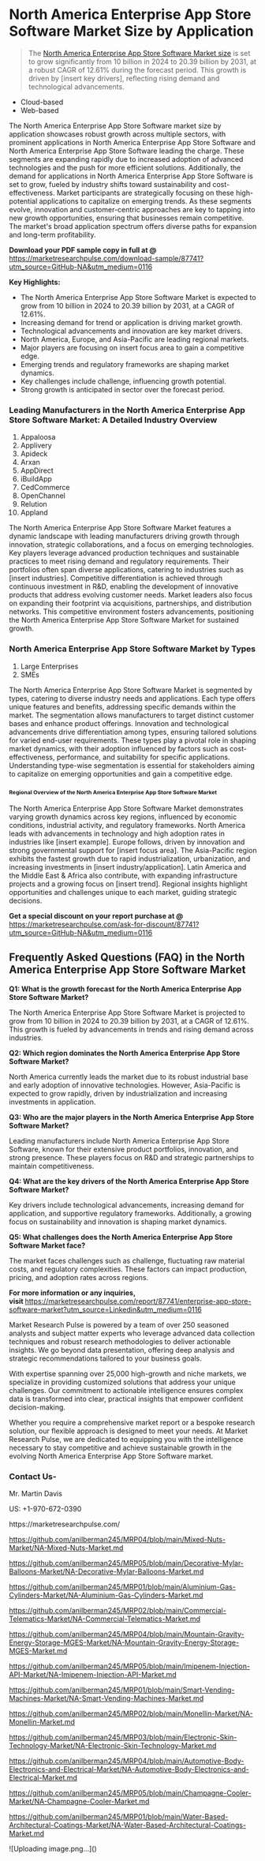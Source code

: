 <h1>North America Enterprise App Store Software Market&nbsp;Size by Application</h1><blockquote><p>The <a href="https://marketresearchpulse.com/download-sample/87741?utm_source=GitHub-NA&amp;utm_medium=0116">North America Enterprise App Store Software Market size</a> is set to grow significantly from 10 billion in 2024 to 20.39 billion by 2031, at a robust CAGR of 12.61% during the forecast period. This growth is driven by [insert key drivers], reflecting rising demand and technological advancements.</p></blockquote><ul><li>Cloud-based <li> Web-based</li></ul><p>The North America Enterprise App Store Software market size by application showcases robust growth across multiple sectors, with prominent applications in North America Enterprise App Store Software and North America Enterprise App Store Software leading the charge. These segments are expanding rapidly due to increased adoption of advanced technologies and the push for more efficient solutions. Additionally, the demand for applications in North America Enterprise App Store Software is set to grow, fueled by industry shifts toward sustainability and cost-effectiveness. Market participants are strategically focusing on these high-potential applications to capitalize on emerging trends. As these segments evolve, innovation and customer-centric approaches are key to tapping into new growth opportunities, ensuring that businesses remain competitive. The market's broad application spectrum offers diverse paths for expansion and long-term profitability.</p><p><strong>Download your PDF sample copy in full at @ </strong><a href="https://marketresearchpulse.com/download-sample/87741?utm_source=GitHub-NA&amp;utm_medium=0116">https://marketresearchpulse.com/download-sample/87741?utm_source=GitHub-NA&amp;utm_medium=0116</a></p><p><strong>Key Highlights: </strong></p><ul><li>The North America Enterprise App Store Software Market is expected to grow from 10 billion in 2024 to 20.39 billion by 2031, at a CAGR of 12.61%.</li><li>Increasing demand for trend or application is driving market growth.</li><li>Technological advancements and innovation are key market drivers.</li><li>North America, Europe, and Asia-Pacific are leading regional markets.</li><li>Major players are focusing on insert focus area to gain a competitive edge.</li><li>Emerging trends and regulatory frameworks are shaping market dynamics.</li><li>Key challenges include challenge, influencing growth potential.</li><li>Strong growth is anticipated in sector over the forecast period.</li></ul><h3>Leading Manufacturers in the North America Enterprise App Store Software Market: A Detailed Industry Overview</h3><ol><li>Appaloosa</li><li>Applivery</li><li>Apideck</li><li>Arxan</li><li>AppDirect</li><li>iBuildApp</li><li>CedCommerce</li><li>OpenChannel</li><li>Relution</li><li>Appland</li></ol><div class="flex max-w-full flex-col flex-grow"><div class="min-h-8 text-message flex w-full flex-col items-end gap-2 whitespace-normal break-words [.text-message+&amp;]:mt-5" dir="auto" data-message-author-role="assistant" data-message-id="fd8432e4-4910-450d-b182-61b7bfb0a01f" data-message-model-slug="gpt-4o"><div class="flex w-full flex-col gap-1 empty:hidden first:pt-[3px]"><div class="markdown prose w-full break-words dark:prose-invert light"><p>The North America Enterprise App Store Software Market features a dynamic landscape with leading manufacturers driving growth through innovation, strategic collaborations, and a focus on emerging technologies. Key players leverage advanced production techniques and sustainable practices to meet rising demand and regulatory requirements. Their portfolios often span diverse applications, catering to industries such as [insert industries]. Competitive differentiation is achieved through continuous investment in R&amp;D, enabling the development of innovative products that address evolving customer needs. Market leaders also focus on expanding their footprint via acquisitions, partnerships, and distribution networks. This competitive environment fosters advancements, positioning the North America Enterprise App Store Software Market for sustained growth.</p></div></div></div></div><h3>North America Enterprise App Store Software Market by Types</h3><ol><li>Large Enterprises <li> SMEs</li></ol><div class="flex max-w-full flex-col flex-grow"><div class="min-h-8 text-message flex w-full flex-col items-end gap-2 whitespace-normal break-words [.text-message+&amp;]:mt-5" dir="auto" data-message-author-role="assistant" data-message-id="084470be-0bb7-4664-bddf-5156b4f41249" data-message-model-slug="gpt-4o-mini"><div class="flex w-full flex-col gap-1 empty:hidden first:pt-[3px]"><div class="markdown prose w-full break-words dark:prose-invert light"><p>The North America Enterprise App Store Software Market is segmented by types, catering to diverse industry needs and applications. Each type offers unique features and benefits, addressing specific demands within the market. The segmentation allows manufacturers to target distinct customer bases and enhance product offerings. Innovation and technological advancements drive differentiation among types, ensuring tailored solutions for varied end-user requirements. These types play a pivotal role in shaping market dynamics, with their adoption influenced by factors such as cost-effectiveness, performance, and suitability for specific applications. Understanding type-wise segmentation is essential for stakeholders aiming to capitalize on emerging opportunities and gain a competitive edge.</p></div></div></div></div><h3><span style="font-size: 11px;">Regional Overview of the North America Enterprise App Store Software Market</span></h3><div class="flex max-w-full flex-col flex-grow"><div class="min-h-8 text-message flex w-full flex-col items-end gap-2 whitespace-normal break-words [.text-message+&amp;]:mt-5" dir="auto" data-message-author-role="assistant" data-message-id="e9038762-ce64-4e30-91c9-9bd413514231" data-message-model-slug="gpt-4o-mini"><div class="flex w-full flex-col gap-1 empty:hidden first:pt-[3px]"><div class="markdown prose w-full break-words dark:prose-invert light"><p>The North America Enterprise App Store Software Market demonstrates varying growth dynamics across key regions, influenced by economic conditions, industrial activity, and regulatory frameworks. North America leads with advancements in technology and high adoption rates in industries like [insert example]. Europe follows, driven by innovation and strong governmental support for [insert focus area]. The Asia-Pacific region exhibits the fastest growth due to rapid industrialization, urbanization, and increasing investments in [insert industry/application]. Latin America and the Middle East &amp; Africa also contribute, with expanding infrastructure projects and a growing focus on [insert trend]. Regional insights highlight opportunities and challenges unique to each market, guiding strategic decisions.</p></div></div></div></div><p><strong>Get a special discount on your report purchase at @ </strong><a href="https://marketresearchpulse.com/ask-for-discount/87741?utm_source=GitHub-NA&amp;utm_medium=0116">https://marketresearchpulse.com/ask-for-discount/87741?utm_source=GitHub-NA&amp;utm_medium=0116</a></p><h2>Frequently Asked Questions (FAQ) in the North America Enterprise App Store Software Market</h2><p><strong>Q1: What is the growth forecast for the North America Enterprise App Store Software Market?</strong></p><p>The North America Enterprise App Store Software Market is projected to grow from 10 billion in 2024 to 20.39 billion by 2031, at a CAGR of 12.61%. This growth is fueled by advancements in trends and rising demand across industries.</p><p><strong>Q2: Which region dominates the North America Enterprise App Store Software Market?</strong></p><p>North America currently leads the market due to its robust industrial base and early adoption of innovative technologies. However, Asia-Pacific is expected to grow rapidly, driven by industrialization and increasing investments in application.</p><p><strong>Q3: Who are the major players in the North America Enterprise App Store Software Market?</strong></p><p>Leading manufacturers include North America Enterprise App Store Software, known for their extensive product portfolios, innovation, and strong presence. These players focus on R&amp;D and strategic partnerships to maintain competitiveness.</p><p><strong>Q4: What are the key drivers of the North America Enterprise App Store Software Market?</strong></p><p>Key drivers include technological advancements, increasing demand for application, and supportive regulatory frameworks. Additionally, a growing focus on sustainability and innovation is shaping market dynamics.</p><p><strong>Q5: What challenges does the North America Enterprise App Store Software Market face?</strong></p><p>The market faces challenges such as challenge, fluctuating raw material costs, and regulatory complexities. These factors can impact production, pricing, and adoption rates across regions.</p><p><strong>For more information or any inquiries, visit&nbsp;</strong><a href="https://marketresearchpulse.com/report/87741/enterprise-app-store-software-market?utm_source=Linkedin&utm_medium=0116">https://marketresearchpulse.com/report/87741/enterprise-app-store-software-market?utm_source=Linkedin&utm_medium=0116</a></p><p>Market Research Pulse is powered by a team of over 250 seasoned analysts and subject matter experts who leverage advanced data collection techniques and robust research methodologies to deliver actionable insights. We go beyond data presentation, offering deep analysis and strategic recommendations tailored to your business goals.</p><p>With expertise spanning over 25,000 high-growth and niche markets, we specialize in providing customized solutions that address your unique challenges. Our commitment to actionable intelligence ensures complex data is transformed into clear, practical insights that empower confident decision-making.</p><p>Whether you require a comprehensive market report or a bespoke research solution, our flexible approach is designed to meet your needs. At Market Research Pulse, we are dedicated to equipping you with the intelligence necessary to stay competitive and achieve sustainable growth in the evolving North America Enterprise App Store Software market.</p><h3><strong>Contact Us-</strong></h3><p>Mr. Martin Davis</p><p>US: +1-970-672-0390</p><p>https://marketresearchpulse.com/</p><p><a href="https://github.com/anilberman245/MRP04/blob/main/Mixed-Nuts-Market/NA-Mixed-Nuts-Market.md">https://github.com/anilberman245/MRP04/blob/main/Mixed-Nuts-Market/NA-Mixed-Nuts-Market.md</a></p><p><a href="https://github.com/anilberman245/MRP05/blob/main/Decorative-Mylar-Balloons-Market/NA-Decorative-Mylar-Balloons-Market.md">https://github.com/anilberman245/MRP05/blob/main/Decorative-Mylar-Balloons-Market/NA-Decorative-Mylar-Balloons-Market.md</a></p><p><a href="https://github.com/anilberman245/MRP01/blob/main/Aluminium-Gas-Cylinders-Market/NA-Aluminium-Gas-Cylinders-Market.md">https://github.com/anilberman245/MRP01/blob/main/Aluminium-Gas-Cylinders-Market/NA-Aluminium-Gas-Cylinders-Market.md</a></p><p><a href="https://github.com/anilberman245/MRP02/blob/main/Commercial-Telematics-Market/NA-Commercial-Telematics-Market.md">https://github.com/anilberman245/MRP02/blob/main/Commercial-Telematics-Market/NA-Commercial-Telematics-Market.md</a></p><p><a href="https://github.com/anilberman245/MRP04/blob/main/Mountain-Gravity-Energy-Storage-MGES-Market/NA-Mountain-Gravity-Energy-Storage-MGES-Market.md">https://github.com/anilberman245/MRP04/blob/main/Mountain-Gravity-Energy-Storage-MGES-Market/NA-Mountain-Gravity-Energy-Storage-MGES-Market.md</a></p><p><a href="https://github.com/anilberman245/MRP05/blob/main/Imipenem-Injection-API-Market/NA-Imipenem-Injection-API-Market.md">https://github.com/anilberman245/MRP05/blob/main/Imipenem-Injection-API-Market/NA-Imipenem-Injection-API-Market.md</a></p><p><a href="https://github.com/anilberman245/MRP01/blob/main/Smart-Vending-Machines-Market/NA-Smart-Vending-Machines-Market.md">https://github.com/anilberman245/MRP01/blob/main/Smart-Vending-Machines-Market/NA-Smart-Vending-Machines-Market.md</a></p><p><a href="https://github.com/anilberman245/MRP02/blob/main/Monellin-Market/NA-Monellin-Market.md">https://github.com/anilberman245/MRP02/blob/main/Monellin-Market/NA-Monellin-Market.md</a></p><p><a href="https://github.com/anilberman245/MRP03/blob/main/Electronic-Skin-Technology-Market/NA-Electronic-Skin-Technology-Market.md">https://github.com/anilberman245/MRP03/blob/main/Electronic-Skin-Technology-Market/NA-Electronic-Skin-Technology-Market.md</a></p><p><a href="https://github.com/anilberman245/MRP04/blob/main/Automotive-Body-Electronics-and-Electrical-Market/NA-Automotive-Body-Electronics-and-Electrical-Market.md">https://github.com/anilberman245/MRP04/blob/main/Automotive-Body-Electronics-and-Electrical-Market/NA-Automotive-Body-Electronics-and-Electrical-Market.md</a></p><p><a href="https://github.com/anilberman245/MRP05/blob/main/Champagne-Cooler-Market/NA-Champagne-Cooler-Market.md">https://github.com/anilberman245/MRP05/blob/main/Champagne-Cooler-Market/NA-Champagne-Cooler-Market.md</a></p><p><a href="https://github.com/anilberman245/MRP01/blob/main/Water-Based-Architectural-Coatings-Market/NA-Water-Based-Architectural-Coatings-Market.md">https://github.com/anilberman245/MRP01/blob/main/Water-Based-Architectural-Coatings-Market/NA-Water-Based-Architectural-Coatings-Market.md</a></p>
![Uploading image.png…]()
